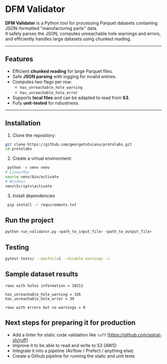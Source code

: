 # DFM Validator

**DFM Validator** is a Python tool for processing Parquet datasets containing JSON-formatted "manufacturing parts" data.  
It safely parses the JSON, computes unreachable hole warnings and errors, and efficiently handles large datasets using chunked reading.  

---

## Features

- Efficient **chunked reading** for large Parquet files.
- Safe **JSON parsing** with logging for invalid entries.
- Computes two flags per row:
  - `has_unreachable_hole_warning`
  - `has_unreachable_hole_error`
- Supports **local files** and can be adapted to read from **S3**.
- Fully **unit-tested** for robustness.

---

## Installation

1. Clone the repository:

```bash
git clone https://github.com/georgetutuianu/protolabs.git
cd protolabs
```

2. Create a virtual environment:
```bash
 python -m venv venv
# Linux/Mac
source venv/bin/activate
# Windows
venv\Scripts\activate

```

3. Install dependencies
```bash
 pip install -r requirements.txt
```

## Run the project
```bash
python run_validator.py <path_to_input_file> <path_to_output_file>
```

## Testing
```bash
pytest tests/ --maxfail=1 --disable-warnings -v
```

## Sample dataset results
```text
rows with holes information = 10211

has_unreachable_hole_warning = 326
has_unreachable_hole_error = 39

rows with errors but no warnings = 0
```

## Next steps for preparing it for production

- Add a linter for static code validation like `ruff` [https://github.com/astral-sh/ruff]
- Improve it to be able to read and write to S3 (AWS)
- Integrate it into a pipeline (Airflow / Prefect / anything else)
- Create a Github pipeline for running the static and unit tests